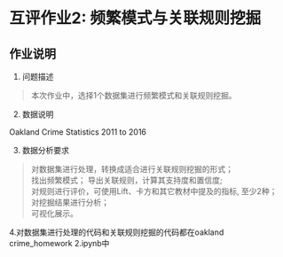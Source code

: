 # 互评作业2: 频繁模式与关联规则挖掘
## 作业说明
1. 问题描述
> 本次作业中，选择1个数据集进行频繁模式和关联规则挖掘。

2. 数据说明

Oakland Crime Statistics 2011 to 2016  

3. 数据分析要求
> 对数据集进行处理，转换成适合进行关联规则挖掘的形式；  
找出频繁模式； 
导出关联规则，计算其支持度和置信度;  
对规则进行评价，可使用Lift、卡方和其它教材中提及的指标, 至少2种；  
对挖掘结果进行分析；  
可视化展示。

4.对数据集进行处理的代码和关联规则挖掘的代码都在oakland crime_homework 2.ipynb中
